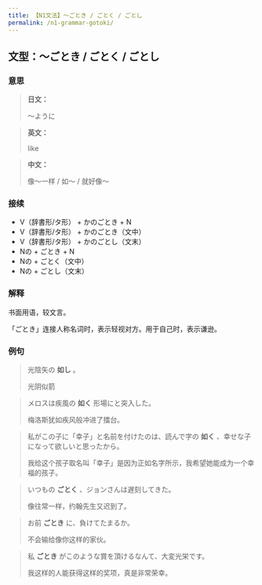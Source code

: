 ```yaml
---
title: 【N1文法】〜ごとき / ごとく / ごとし
permalink: /n1-grammar-gotoki/
---
```


## 文型：〜ごとき / ごとく / ごとし

### 意思

> **日文：**
> 
> 〜ように

> **英文：**
> 
> like

> **中文：**
>
> 像〜一样 / 如〜 / 就好像〜


### 接续

- V（辞書形/タ形） + かのごとき + N
- V（辞書形/タ形） + かのごとき（文中）
- V（辞書形/タ形） + かのごとし（文末）
- Nの + ごとき + N
- Nの + ごとく（文中）
- Nの + ごとし（文末）

### 解释

书面用语，较文言。

「ごとき」连接人称名词时，表示轻视对方。用于自己时，表示谦逊。

### 例句

> 光陰矢の **如し** 。
>
> 光阴似箭

> メロスは疾風の **如く** 形場にと突入した。
> 
> 梅洛斯犹如疾风般冲进了擂台。

> 私がこの子に「幸子」と名前を付けたのは、読んで字の **如く** 、幸せな子になって欲しいと思ったから。
>
> 我给这个孩子取名叫「幸子」是因为正如名字所示，我希望她能成为一个幸福的孩子。  

> いつもの **ごとく** 、ジョンさんは遅刻してきた。
>
> 像往常一样，约翰先生又迟到了。

> お前 **ごとき** に、負けてたまるか。
>
> 不会输给像你这样的家伙。

> 私 **ごとき** がこのような賞を頂けるなんて、大変光栄です。
>
> 我这样的人能获得这样的奖项，真是非常荣幸。

